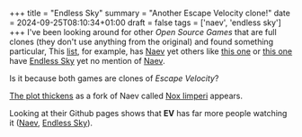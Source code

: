 +++
title = "Endless Sky"
summary = "Another Escape Velocity clone!"
date = 2024-09-25T08:10:34+01:00
draft = false
tags = ['naev', 'endless sky']
+++
I've been looking around for other *Open Source Games* that are full clones (they don't use anything from the original) and found something particular,
This [list](https://github.com/bobeff/open-source-games?tab=readme-ov-file#role-playing-games), for example, has [Naev](https://naev.org/) yet others like [this one](https://www.technorms.com/71807/best-open-source-games) or [this one](https://en.wikipedia.org/wiki/List_of_open-source_video_games) have [Endless Sky](https://endless-sky.github.io/) yet no mention of [Naev](https://naev.org/).

Is it because both games are clones of *Escape Velocity*?

[The plot thickens](https://steamcommunity.com/app/404410/discussions/0/1471967615862590161/) as a fork of Naev called [Nox Iimperi](https://github.com/Kinniken/NoxImperii) appears.

Looking at their Github pages shows that **EV** has far more people watching it ([Naev](https://github.com/naev/naev), [Endless Sky](https://github.com/endless-sky/endless-sky)).
